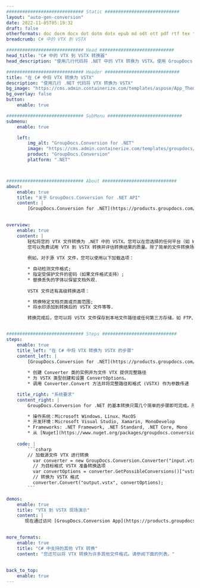 ```yaml
---
############################# Static ############################
layout: "auto-gen-conversion"
date: 2022-11-05T05:19:32
draft: false
otherformats: doc docm docx dot dotm dotx epub md odt ott pdf rtf tex txt vdx vsdm vsdx vssm vssx vstm vstx vsx vtx xps
breadcrumb: C# 中的 VTX 到 VSTX

############################# Head ############################
head_title: "C# 中的 VTX 到 VSTX 转换器"
head_description: "使用几行代码将 .NET 中的 VTX 转换为 VSTX。使用 GroupDocs 文档转换 API 转换 160 多种文件格式。"

############################# Header ############################
title: "在 C# 中将 VTX 转换为 VSTX"
description: "使用几行 .NET 代码将 VTX 转换为 VSTX"
bg_image: "https://cms.admin.containerize.com/templates/aspose/App_Themes/V3/images/bg/header1.png"
bg_overlay: false
button:
    enable: true

############################# SubMenu ############################
submenu:
    enable: true

    left:
        img_alt: "GroupDocs.Conversion for .NET"
        image: "https://cms.admin.containerize.com/templates/groupdocs/images/product-logos/90x90-noborder/groupdocs-conversion-net.png"
        product: "GroupDocs.Conversion"
        platform: ".NET"



############################# About ############################
about:
    enable: true
    title: "关于 GroupDocs.Conversion for .NET API"
    content: |
        [GroupDocs.Conversion for .NET](https://products.groupdocs.com/conversion/net/)可用于转换Microsoft Word、Excel、PowerPoint、PDF、Visio等格式。 GroupDocs.Conversion 是一个独立的 API，适用于需要高性能的后端和内部系统。它不依赖于任何软件，例如 Microsoft 或 Open Office。
    

overview:
    enable: true
    content: |
        轻松将您的 VTX 文件转换为 .NET 中的 VSTX。您可以在您选择的任何平台（如 Windows、Linux、macOS）中仅使用几行 C# 代码行。
        您可以免费试用 VTX 到 VSTX 转换并评估转换结果的质量。除了简单的文件转换场景，您还可以尝试更高级的选项来加载源 VTX 文件和保存输出 VSTX 结果。 
        
        例如，对于源 VTX 文件，您可以使用以下加载选项：

        * 自动检测文件格式;
        * 指定受保护文件的密码（如果文件格式支持）;
        * 替换丢失的字体以保留文档外观.
        
        VSTX 文件还有高级转换选项：

        * 转换特定文档页面或页面范围;
        * 将水印添加到转换后的 VSTX 文件等等.

        转换完成后，您可以将 VSTX 文件保存到本地文件路径或任何第三方存储，如 FTP、Amazon S3、Google Drive、Dropbox 等。请注意 - 将 VTX 转换为 VSTX 无需安装任何额外的软件 - 如 MS Office、Open Office、Adobe Acrobat Reader 等。


############################# Steps ############################
steps:
    enable: true
    title_left: "在 C# 中将 VTX 转换为 VSTX 的步骤"
    content_left: |
        [GroupDocs.Conversion for .NET](https://products.groupdocs.com/conversion/net/) 使开发人员只需几行代码即可轻松地将 VTX 文件转换为 VSTX。
        
        * 创建 Converter 类的实例并为文件 VTX 提供完整路径
        * 为 VSTX 类型创建和设置 ConvertOptions。
        * 调用 Converter.Convert 方法并将完整路径和格式 (VSTX) 作为参数传递

    title_right: "系统要求"
    content_right: |
        GroupDocs.Conversion for .NET 的基本转换只需几个简单的步骤即可完成。所有主要平台和操作系统都支持我们的 API。在执行以下代码之前，请确保您的系统上安装了以下先决条件。

        * 操作系统：Microsoft Windows、Linux、MacOS
        * 开发环境：Microsoft Visual Studio, Xamarin, MonoDevelop
        * Frameworks: .NET Framework, .NET Standard, .NET Core, Mono
        * 从 [Nuget](https://www.nuget.org/packages/groupdocs.conversion) 获取最新的 GroupDocs.Conversion for .NET
         
    code: |
        ```csharp    
        // 加载源文件 VTX 进行转换
          var converter = new GroupDocs.Conversion.Converter("input.vtx");
          // 为目标格式 VSTX 准备转换选项
          var convertOptions = converter.GetPossibleConversions()["vstx"].ConvertOptions;
          // 转换为 VSTX 格式
          converter.Convert("output.vstx", convertOptions);
        ```

demos:
    enable: true
    title: "VTX 到 VSTX 现场演示"
    content: |
       现在通过访问 [GroupDocs.Conversion App](https://products.groupdocs.app/conversion/family) 网站将 VTX 转换为 VSTX。在线演示具有以下优点
          

more_formats:
    enable: true
    title: "C# 中支持的其他 VTX 转换"
    content: "您还可以将 VTX 转换为许多其他文件格式。请参阅下面的列表。"
       
       
back_to_top:
    enable: true
---
```

